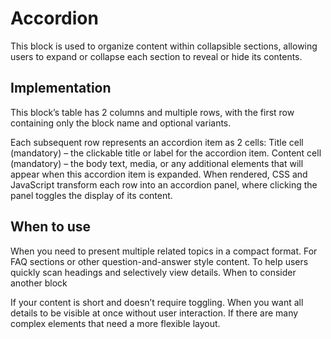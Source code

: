 # Accordion
This block is used to organize content within collapsible sections, allowing users to expand or collapse each section to reveal or hide its contents.

## Implementation
This block’s table has 2 columns and multiple rows, with the first row containing only the block name and optional variants.

Each subsequent row represents an accordion item as 2 cells:
Title cell (mandatory) – the clickable title or label for the accordion item.
Content cell (mandatory) – the body text, media, or any additional elements that will appear when this accordion item is expanded.
When rendered, CSS and JavaScript transform each row into an accordion panel, where clicking the panel toggles the display of its content.

## When to use

When you need to present multiple related topics in a compact format.
For FAQ sections or other question-and-answer style content.
To help users quickly scan headings and selectively view details.
When to consider another block

If your content is short and doesn’t require toggling.
When you want all details to be visible at once without user interaction.
If there are many complex elements that need a more flexible layout.